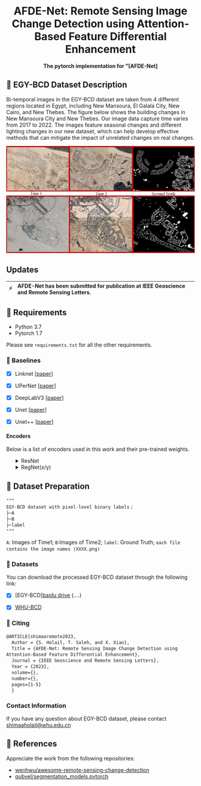 <h1 align="center">
  <b>AFDE-Net: Remote Sensing Image Change Detection using Attention-Based Feature Differential Enhancement</b><br>
</h1>
<p align="center">
      <b>The pytorch implementation for "[AFDE-Net]</b>
</p>



## :speech_balloon: EGY-BCD Dataset Description 
Bi-temporal images in the EGY-BCD dataset are taken from 4 different regions located in Egypt, including New Mansoura, El Galala City, New Cairo, and New Thebes. The figure below shows the building changes in New Mansoura City and New Thebes. Our image data capture time varies from 2017 to 2022. The images feature seasonal changes and different lighting changes in our new dataset, which can help develop effective methods that can mitigate the impact of unrelated changes on real changes.

![image-20230201153142126](./img/MansouraTiba.png)



## Updates
| :zap:        | AFDE-Net has been submitted for publication at IEEE Geoscience and Remote Sensing Letters. |
|---------------|:------------------------|


## :speech_balloon: Requirements

- Python 3.7
- Pytorch 1.7

Please see `requirements.txt` for all the other requirements.


### 🔭 Baselines <a name="baselines"></a>

- [x] Linknet [[paper](https://arxiv.org/abs/1707.03718)]
- [x] UPerNet [[paper](https://arxiv.org/abs/1807.10221)]
- [x] DeepLabV3 [[paper](https://arxiv.org/abs/1706.05587)]
- [x] Unet [[paper](https://arxiv.org/abs/1505.04597)]
- [x] Unet++ [[paper](https://arxiv.org/pdf/1807.10165.pdf)]


#### Encoders <a name="encoders"></a>

Below is a list of encoders used in this work and their pre-trained weights.

<details>
<summary style="margin-left: 25px;">ResNet</summary>
<div style="margin-left: 25px;">

| Encoder   |        Weights        | Params, M |
| --------- | :-------------------: | :-------: |
| resnet50  | imagenet / ssl / swsl |    23M    |
| resnet101 |       imagenet        |    42M    |


</div>
</details>

<details>
<summary style="margin-left: 25px;">RegNet(x/y)</summary>
<div style="margin-left: 25px;">

| Encoder          | Weights  | Params, M |
| ---------------- | :------: | :-------: |
| timm-regnety_120 | imagenet |    49M    |
| timm-regnety_160 | imagenet |    80M    |
| timm-regnety_320 | imagenet |   141M    |


</div>
</details>


## :speech_balloon: Dataset Preparation

```
"""
EGY-BCD dataset with pixel-level binary labels；
├─A
├─B
├─label
"""
```

`A`: Images of Time1;
`B`:Images of Time2;
`label`: Ground Truth;
`each file contains the image names (XXXX.png)`


### :truck: Datasets <a name="dataset"></a>

You can download the processed EGY-BCD dataset through the following link:

- [x] [EGY-BCD][baidu drive](https://pan.baidu.com/s/1qVcgfhaEbOCTk3P2N-YfCQ) (....)
- [x] [WHU-BCD](http://gpcv.whu.edu.cn/data/building_dataset.html)


### :page_with_curl: Citing <a name="citing"></a>

```
@ARTICLE{shimaaremote2023,
  Author = {S. Holail, T. Saleh, and X. Xiao},
  Title = {AFDE-Net: Remote Sensing Image Change Detection using Attention-Based Feature Differential Enhancement},
  Journal = {IEEE Geoscience and Remote Sensing Letters},
  Year = {2023},
  volume={},
  number={},
  pages={1-5}
  }
```
  
### Contact Information
If you have any question about EGY-BCD dataset, please contact shimaaholail@whu.edu.cn


## :speech_balloon: References

Appreciate the work from the following repositories:

- [wenhwu/awesome-remote-sensing-change-detection](https://github.com/wenhwu/awesome-remote-sensing-change-detection)
- [qubvel/segmentation_models.pytorch](https://github.com/qubvel/segmentation_models.pytorch)

